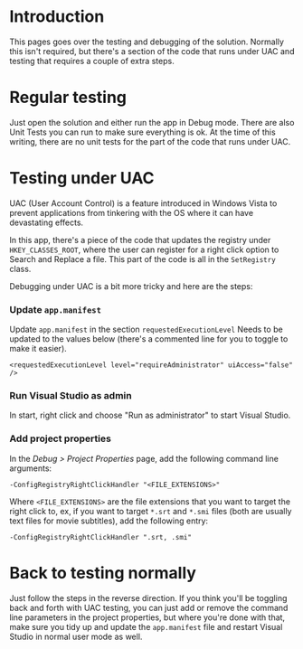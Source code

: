 # Introduction #

This pages goes over the testing and debugging of the solution.
Normally this isn't required, but there's a section of the code that runs under UAC and testing that requires a couple of extra steps.

# Regular testing #

Just open the solution and either run the app in Debug mode.
There are also Unit Tests you can run to make sure everything is ok. At the time of this writing, there are no unit tests for the part of the code that runs under UAC.

# Testing under UAC #

UAC (User Account Control) is a feature introduced in Windows Vista to prevent applications from tinkering with the OS where it can have devastating effects.

In this app, there's a piece of the code that updates the registry under `HKEY_CLASSES_ROOT`, where the user can register for a right click option to Search and Replace a file.
This part of the code is all in the `SetRegistry` class.

Debugging under UAC is a bit more tricky and here are the steps:

### Update `app.manifest` ###
Update `app.manifest` in the section `requestedExecutionLevel`
Needs to be updated to the values below (there's a commented line for you to toggle to make it easier).
```
<requestedExecutionLevel level="requireAdministrator" uiAccess="false" />
```
### Run Visual Studio as admin ###
In start, right click and choose "Run as administrator" to start Visual Studio.

### Add project properties ###
In the _Debug > Project Properties_ page, add the following command line arguments:

`-ConfigRegistryRightClickHandler "<FILE_EXTENSIONS>"`

Where `<FILE_EXTENSIONS>` are the file extensions that you want to target the right click to, ex, if you want to target `*.srt` and `*.smi` files (both are usually text files for movie subtitles), add the following entry:

`-ConfigRegistryRightClickHandler ".srt, .smi"`

# Back to testing normally #

Just follow the steps in the reverse direction.
If you think you'll be toggling back and forth with UAC testing, you can just add or remove the command line parameters in the project properties, but where you're done with that, make sure you tidy up and update the `app.manifest` file and restart Visual Studio in normal user mode as well.